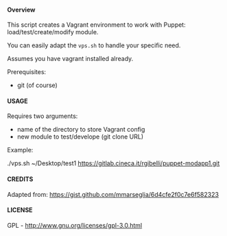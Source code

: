 #### Overview

This script creates a Vagrant environment to work with Puppet:
load/test/create/modify module.

You can easily adapt the ```vps.sh``` to handle your specific need.

Assumes you have vagrant installed already.

Prerequisites:
 * git (of course)

#### USAGE

Requires two arguments:
  - name of the directory to store Vagrant config
  - new module to test/develope (git clone URL)

Example:

./vps.sh ~/Desktop/test1 https://gitlab.cineca.it/rgibelli/puppet-modapp1.git

#### CREDITS

Adapted from: https://gist.github.com/mmarseglia/6d4cfe2f0c7e6f582323

#### LICENSE

GPL - http://www.gnu.org/licenses/gpl-3.0.html
